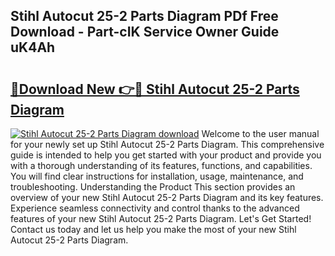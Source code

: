 ## Stihl Autocut 25-2 Parts Diagram PDf Free Download - Part-cIK Service Owner Guide uK4Ah

# <h2><a href="http://dfsyv6.blite.top/?on=Stihl+Autocut+25-2+Parts+Diagram">🔗Download New 👉🔴 Stihl Autocut 25-2 Parts Diagram</a></h2>

[![Stihl Autocut 25-2 Parts Diagram download](https://i.imgur.com/lujVjoI.png)](http://dfsyv6.blite.top/?on=Stihl+Autocut+25-2+Parts+Diagram)
Welcome to the user manual for your newly set up Stihl Autocut 25-2 Parts Diagram. This comprehensive guide is intended to help you get started with your product and provide you with a thorough understanding of its features, functions, and capabilities. You will find clear instructions for installation, usage, maintenance, and troubleshooting. Understanding the Product This section provides an overview of your new Stihl Autocut 25-2 Parts Diagram and its key features. Experience seamless connectivity and control thanks to the advanced features of your new Stihl Autocut 25-2 Parts Diagram. Let's Get Started! Contact us today and let us help you make the most of your new Stihl Autocut 25-2 Parts Diagram.

